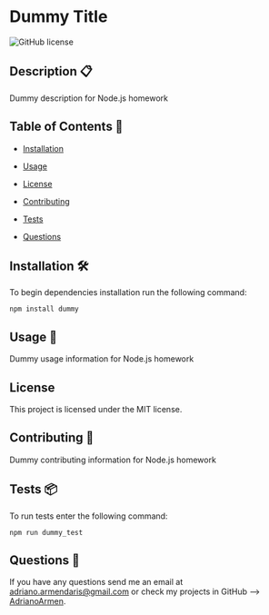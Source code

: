 # Dummy Title
![GitHub license](https://img.shields.io/badge/license-MIT-green.svg)

## Description 📋

Dummy description for Node.js homework

## Table of Contents 🔧

* [Installation](#installation)

* [Usage](#usage)

* [License](#license)

* [Contributing](#contributing)

* [Tests](#tests)

* [Questions](#questions)

## Installation 🛠️

To begin dependencies installation run the following command:

```
npm install dummy
```

## Usage 📄

Dummy usage information for Node.js homework

## License

This project is licensed under the MIT license.
  
## Contributing 👥

Dummy contributing information for Node.js homework

## Tests 📦

To run tests enter the following command:

```
npm run dummy_test
```

## Questions 🚀

If you have any questions send me an email at adriano.armendaris@gmail.com or check my projects in GitHub --> [AdrianoArmen](https://github.com/AdrianoArmen/).

